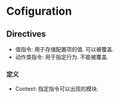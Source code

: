 # Cofiguration

## Directives
* 值指令: 用于存储配置项的值. 可以被覆盖.
* 动作类指令: 用于指定行为. 不能被覆盖.


### 定义
* Context: 指定指令可以出现的模块.
